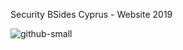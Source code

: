 Security BSides Cyprus - Website 2019

![github-small](https://github.com/bsidescyprus/bsidescyprus.github.io/blob/master/img/bsidescy_logo.jpg)
